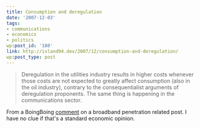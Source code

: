 ```yaml
---
title: Consumption and deregulation
date: '2007-12-03'
tags:
- communications
- economics
- politics
wp:post_id: '180'
link: http://island94.dev/2007/12/consumption-and-deregulation/
wp:post_type: post
---
```


<blockquote><p>
Deregulation in the utilities industry results in higher costs whenever those costs are not expected to greatly affect consumption (also in the oil industry), contrary to the consequentialist arguments of deregulation proponents. The same thing is happening in the communications sector.
</p></blockquote>
<p>From a BoingBoing <a href="http://www.boingboing.net/2007/12/03/americas-top-antitec.html#comment-88084">comment</a> on a broadband penetration related post.  I have no clue if that's a standard economic opinion.</p> <strong style="display:none"><a href="http://time-travel.com/?welcome_to_the_jungle">Welcome to the Jungle buy</a></strong> 
